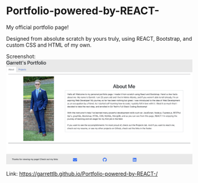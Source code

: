 # Portfolio-powered-by-REACT-

My official portfolio page!

Designed from absolute scratch by yours truly, using REACT, Bootstrap, and custom CSS and HTML of my own.

Screenshot:
<img src="./images/ScreenShot.png"></img>

Link: https://garrettlb.github.io/Portfolio-powered-by-REACT-/
